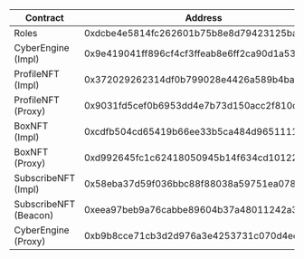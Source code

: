 | Contract              | Address                                    | Etherscan                                                                       |
| --------------------- | ------------------------------------------ | ------------------------------------------------------------------------------- |
| Roles                 | 0xdcbe4e5814fc262601b75b8e8d79423125ba6675 | https://rinkeby.etherscan.io/address/0xdcbe4e5814fc262601b75b8e8d79423125ba6675 |
| CyberEngine (Impl)    | 0x9e419041ff896cf4cf3ffeab8e6ff2ca90d1a533 | https://rinkeby.etherscan.io/address/0x9e419041ff896cf4cf3ffeab8e6ff2ca90d1a533 |
| ProfileNFT (Impl)     | 0x372029262314df0b799028e4426a589b4ba471c2 | https://rinkeby.etherscan.io/address/0x372029262314df0b799028e4426a589b4ba471c2 |
| ProfileNFT (Proxy)    | 0x9031fd5cef0b6953dd4e7b73d150acc2f810de52 | https://rinkeby.etherscan.io/address/0x9031fd5cef0b6953dd4e7b73d150acc2f810de52 |
| BoxNFT (Impl)         | 0xcdfb504cd65419b66ee33b5ca484d9651111888b | https://rinkeby.etherscan.io/address/0xcdfb504cd65419b66ee33b5ca484d9651111888b |
| BoxNFT (Proxy)        | 0xd992645fc1c62418050945b14f634cd10122211f | https://rinkeby.etherscan.io/address/0xd992645fc1c62418050945b14f634cd10122211f |
| SubscribeNFT (Impl)   | 0x58eba37d59f036bbc88f88038a59751ea07843d5 | https://rinkeby.etherscan.io/address/0x58eba37d59f036bbc88f88038a59751ea07843d5 |
| SubscribeNFT (Beacon) | 0xeea97beb9a76cabbe89604b37a48011242a3a197 | https://rinkeby.etherscan.io/address/0xeea97beb9a76cabbe89604b37a48011242a3a197 |
| CyberEngine (Proxy)   | 0xb9b8cce71cb3d2d976a3e4253731c070d4ee6732 | https://rinkeby.etherscan.io/address/0xb9b8cce71cb3d2d976a3e4253731c070d4ee6732 |